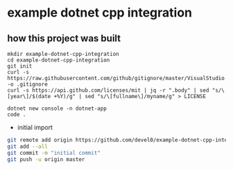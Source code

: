 # example dotnet cpp integration

## how this project was built

```
mkdir example-dotnet-cpp-integration
cd example-dotnet-cpp-integration
git init
curl -s https://raw.githubusercontent.com/github/gitignore/master/VisualStudio.gitignore -o .gitignore
curl -s https://api.github.com/licenses/mit | jq -r ".body" | sed "s/\[year\]/$(date +%Y)/g" | sed "s/\[fullname\]/myname/g" > LICENSE

dotnet new console -n dotnet-app
code .
```

- initial import

```sh
git remote add origin https://github.com/devel0/example-dotnet-cpp-integration.git
git add --all
git commit -m "initial commit"
git push -u origin master
```
